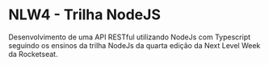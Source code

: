 # NLW4 - Trilha NodeJS

Desenvolvimento de uma API RESTful utilizando NodeJs com Typescript seguindo os ensinos da trilha NodeJs da quarta edição da Next Level Week da Rocketseat.
